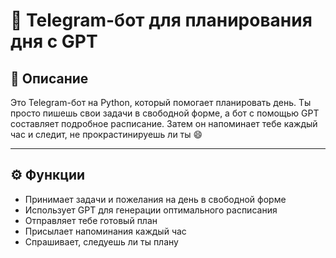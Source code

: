 # 🧠 Telegram-бот для планирования дня с GPT

## 📌 Описание

Это Telegram-бот на Python, который помогает планировать день. Ты просто пишешь свои задачи в свободной форме, а бот с помощью GPT составляет подробное расписание. Затем он напоминает тебе каждый час и следит, не прокрастинируешь ли ты 😄

---

## ⚙️ Функции

- Принимает задачи и пожелания на день в свободной форме
- Использует GPT для генерации оптимального расписания
- Отправляет тебе готовый план
- Присылает напоминания каждый час
- Спрашивает, следуешь ли ты плану
